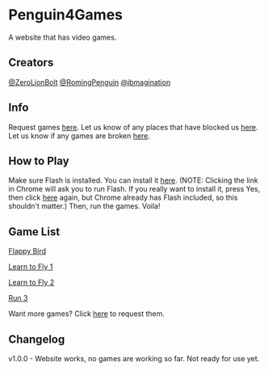 # Penguin4Games

A website that has video games.

## Creators

[@ZeroLionBolt](https://github.com/ZeroLionBolt)
[@RomingPenguin](https://github.com/RomingPenguin)
[@jbmagination](https://github.com/jbmagination)

## Info

Request games [here](https://github.com/Penguin4Games/Penguin4Games.github.io/issues/1).
Let us know of any places that have blocked us [here](https://github.com/Penguin4Games/Penguin4Games.github.io/issues/5).
Let us know if any games are broken [here](https://github.com/Penguin4Games/Penguin4Games.github.io/issues/6).
## How to Play

Make sure Flash is installed. You can install it [here](https://get.adobe.com/flashplayer/). (NOTE: Clicking the link in Chrome will ask you to run Flash. If you really want to install it, press Yes, then click [here](https://get.adobe.com/flashplayer/) again, but Chrome already has Flash included, so this shouldn't matter.) Then, run the games. Voila!

## Game List

[Flappy Bird](https://github.com/Penguin4Games/flappy-bird)

[Learn to Fly 1](https://github.com/Penguin4Games/learn-to-fly-1)

[Learn to Fly 2](https://github.com/Penguin4Games/learn-to-fly-2)

[Run 3](https://github.com/Penguin4Games/run-3)

Want more games? Click [here](https://github.com/Penguin4Games/Penguin4Games.github.io/issues/1) to request them.

## Changelog

v1.0.0 - Website works, no games are working so far. Not ready for use yet.
